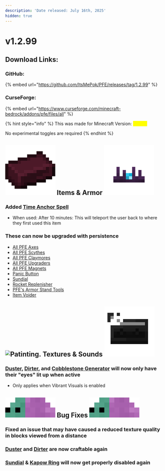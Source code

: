 ```yaml
---
description: 'Date released: July 16th, 2025'
hidden: true
---
```


# v1.2.99

## Download Links:

### GitHub:

{% embed url="https://github.com/ItsMePok/PFE/releases/tag/1.2.99" %}

### CurseForge:

{% embed url="https://www.curseforge.com/minecraft-bedrock/addons/pfe/files/all" %}

{% hint style="info" %}
This was made for Minecraft Version: <mark style="color:yellow;">1.21.93</mark>

No experimental toggles are required
{% endhint %}

## <img src="https://github.com/ItsMePok/PFE/blob/wikiAssets/wikiMain/demonic_ingot.png?raw=true" alt="Demonic Ingot." data-size="line"> **Items & Armor** <img src="https://github.com/ItsMePok/PFE/blob/wikiAssets/wikiMain/necromancer_crown.png?raw=true" alt="Necromancer Crown." data-size="line">

### Added [Time Anchor Spell](../../tools/spells/time-anchor-spell.md)

* When used: After 10 minutes: This will teleport the user back to where they first used this item

### These can now be upgraded with persistence

* [All PFE Axes](../../tools/axes/)
* [All PFE Scythes](../../weapons/scythes/)
* [All PFE Claymores](../../weapons/claymores/)
* [All PFE Upgraders](../../tools/upgraders/)
* [All PFE Magnets](../../tools/magnets/)
* [Panic Button](../../tools/misc/panic-button.md)
* [Sundial](../../tools/misc/sundial.md)
* [Rocket Replenisher](../../tools/misc/rocket-replenisher.md)
* [PFE's Armor Stand Tools](../../tools/armor-stand-tools/)
* [Item Voider](../../tools/misc/item-voider.md)

## <img src="https://minecraft.wiki/images/thumb/Painting_JE2_BE2.png/150px-Painting_JE2_BE2.png?45334" alt="Patinting." data-size="line"> **Textures & Sounds**﻿﻿ <picture><source srcset="https://github.com/ItsMePok/PFE/blob/wikiAssets/cassette/cassette_mc_disc_cat.png?raw=true" media="(prefers-color-scheme: dark)"><img src="https://github.com/ItsMePok/PFE/blob/wikiAssets/cassette/cassette_mc_disc_11.png?raw=true" alt="Cassette - 11." data-size="line"></picture>

### [Duster](../../blocks/automation/duster.md), [Dirter](../../blocks/automation/dirter.md), and [Cobblestone Generator](../../blocks/automation/cobblestone-generator.md) will now only have their "eyes" lit up when active

* Only applies when Vibrant Visuals is enabled

## <img src="https://github.com/ItsMePok/PFE/blob/wikiAssets/entity_icon/nebula_bug.png?raw=true" alt="Nebula Bug." data-size="line"> **Bug Fixes** <img src="https://github.com/ItsMePok/PFE/blob/wikiAssets/entity_icon/nebula_bug.png?raw=true" alt="Nebula Bug." data-size="line">

### Fixed an issue that may have caused a reduced texture quality in blocks viewed from a distance

### [Duster](../../blocks/automation/duster.md) and [Dirter](../../blocks/automation/dirter.md) are now craftable again

### [Sundial](../../tools/misc/sundial.md) & [Kapow Ring](../../tools/rings/kapow-ring.md) will now get properly disabled again
